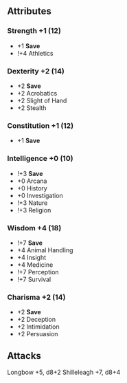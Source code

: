 ## Attributes
### Strength +1 (12)
- +1 **Save**
- !+4 Athletics
### Dexterity +2 (14)
- +2 **Save**
- +2 Acrobatics
- +2 Slight of Hand
- +2 Stealth
### Constitution +1 (12)
- +1 **Save**
### Intelligence +0 (10)
- !+3 **Save**
- +0 Arcana
- +0 History
- +0 Investigation
- !+3 Nature
- !+3 Religion
### Wisdom +4 (18)
- !+7 **Save**
- +4 Animal Handling
- +4 Insight
- +4 Medicine
- !+7 Perception
- !+7 Survival
### Charisma +2 (14)
- +2 **Save**
- +2 Deception
- +2 Intimidation
- +2 Persuasion
## Attacks
Longbow +5, d8+2
Shilleleagh +7, d8+4